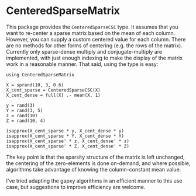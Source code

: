 # CenteredSparseMatrix

This package provides the `CenteredSparseCSC` type. It assumes that you want to
re-center a sparse matrix based on the mean of each column. However, you can
supply a custom centered value for each column. There are no methods for other
forms of centering (e.g. the rows of the matrix). Currently only sparse-dense
multiply and conjugate-multiply are implemented, with just enough indexing to
make the display of the matrix work in a reasonable manner. That said, using
the type is easy:

```
using CenteredSparseMatrix

X = sprand(10, 3, 0.6)
X_cent_sparse = CenteredSparseCSC(X)
X_cent_dense = full(X) .- mean(X, 1)

y = rand(3)
Y = rand(3, 5)
z = rand(10)
Z = rand(10, 4)

isapprox(X_cent_sparse * y, X_cent_dense * y)
isapprox(X_cent_sparse * Y, X_cent_dense * Y)
isapprox(X_cent_sparse' * z, X_cent_dense' * z)
isapprox(X_cent_sparse' * Z, X_cent_dense' * Z)
```

The key point is that the sparsity structure of the matrix is left unchanged,
the centering of the zero-elements is done on-demand, and where possible, algorithms
take advantage of knowing the column-constant mean value.

I've tried adapting the gapxy algorithms in an efficient manner to this use
case, but suggestions to improve efficiency are welcome.

